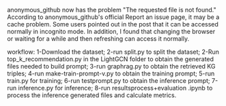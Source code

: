 anonymous_github now has the problem "The requested file is not found." According to anonymous_github's official Report an issue page, it may be a cache problem. 
Some users pointed out in the post that it can be accessed normally in incognito mode. 
In addition, I found that changing the browser or waiting for a while and then refreshing can access it normally.

workflow:
1-Download the dataset;
2-run split.py to split the dataset;
2-Run top_k_recommendation.py in the LightGCN folder to obtain the generated files needed to build prompt;
3-run graphrag.py to obtain the retrieved KG triples;
4-run make-train-prompt-v.py to obtain the training prompt;
5-run train.py for training;
6-run testprompt.py to obtain the inference prompt;
7-run inference.py for inference;
8-run resultsprocess+evaluation .ipynb to process the inference generated files and calculate metrics.
